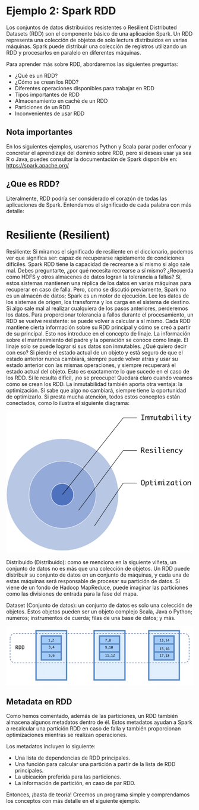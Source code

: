 # Ejemplo 2: Spark RDD

Los conjuntos de datos distribuidos resistentes o Resilient Distributed Datasets (RDD) son el componente básico de una aplicación Spark. Un RDD representa una colección de objetos de solo lectura distribuidos en varias máquinas. Spark puede distribuir una colección de registros utilizando un RDD y procesarlos en paralelo en diferentes máquinas.

Para aprender más sobre RDD, abordaremos las siguientes preguntas:

- ¿Qué es un RDD?
- ¿Cómo se crean los RDD?
- Diferentes operaciones disponibles para trabajar en RDD
- Tipos importantes de RDD
- Almacenamiento en caché de un RDD
- Particiones de un RDD
- Inconvenientes de usar RDD

## Nota importantes
En los siguientes ejemplos, usaremos Python y Scala parar poder enfocar y concretar el aprendizaje del dominio sobre RDD, pero si deseas usar ya sea R o Java, puedes consultar la documentación de Spark disponible en: https://spark.apache.org/

## ¿Que es RDD?

Literalmente, RDD podría ser considerado el corazón de todas las aplicaciones de Spark. Entendamos el significado de cada palabra con más detalle:

# Resiliente (Resilient)

Resiliente: Si miramos el significado de resiliente en el diccionario, podemos ver que significa ser: capaz de recuperarse rápidamente de condiciones difíciles. Spark RDD tiene la capacidad de recrearse a sí mismo si algo sale mal. Debes preguntarte, ¿por qué necesita recrearse a sí mismo? ¿Recuerda cómo HDFS y otros almacenes de datos logran la tolerancia a fallas? Sí, estos sistemas mantienen una réplica de los datos en varias máquinas para recuperar en caso de falla. Pero, como se discutió previamente, Spark no es un almacén de datos; Spark es un motor de ejecución. Lee los datos de los sistemas de origen, los transforma y los carga en el sistema de destino. Si algo sale mal al realizar cualquiera de los pasos anteriores, perderemos los datos. Para proporcionar tolerancia a fallos durante el procesamiento, un RDD se vuelve resistente: se puede volver a calcular a sí mismo. Cada RDD mantiene cierta información sobre su RDD principal y cómo se creó a partir de su principal. Esto nos introduce en el concepto de linaje. La información sobre el mantenimiento del padre y la operación se conoce como linaje. El linaje solo se puede lograr si sus datos son inmutables. ¿Qué quiero decir con eso? Si pierde el estado actual de un objeto y está seguro de que el estado anterior nunca cambiará, siempre puede volver atrás y usar su estado anterior con las mismas operaciones, y siempre recuperará el estado actual del objeto. Esto es exactamente lo que sucede en el caso de los RDD. Si le resulta difícil, ¡no se preocupe! Quedará claro cuando veamos cómo se crean los RDD.
La inmutabilidad también aporta otra ventaja: la optimización. Si sabe que algo no cambiará, siempre tiene la oportunidad de optimizarlo. Si presta mucha atención, todos estos conceptos están conectados, como lo ilustra el siguiente diagrama:

![resilient](assets/resilient.png)

Distribuido (Distribuido): como se menciona en la siguiente viñeta, un conjunto de datos no es más que una colección de objetos. Un RDD puede distribuir su conjunto de datos en un conjunto de máquinas, y cada una de estas máquinas será responsable de procesar su partición de datos. Si viene de un fondo de Hadoop MapReduce, puede imaginar las particiones como las divisiones de entrada para la fase del mapa.

Dataset (Conjunto de datos): un conjunto de datos es solo una colección de objetos. Estos objetos pueden ser un objeto complejo Scala, Java o Python; números; instrumentos de cuerda; filas de una base de datos; y más.

![clust](assets/clust.png)

## Metadata en RDD

Como hemos comentado, además de las particiones, un RDD también almacena algunos metadatos dentro de él. Estos metadatos ayudan a Spark a recalcular una partición RDD en caso de falla y también proporcionan optimizaciones mientras se realizan operaciones.

Los metadatos incluyen lo siguiente:

- Una lista de dependencias de RDD principales.
- Una función para calcular una partición a partir de la lista de RDD principales.
- La ubicación preferida para las particiones.
- La información de partición, en caso de par RDD.

Entonces, ¡basta de teoría! Creemos un programa simple y comprendamos los conceptos con más detalle en el siguiente ejemplo.